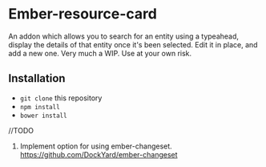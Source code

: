 # Ember-resource-card

An addon which allows you to search for an entity using a typeahead, display the details of that entity once it's been selected. Edit it in place, and add a new one. Very much a WIP. Use at your own risk. 

## Installation

* `git clone` this repository
* `npm install`
* `bower install`




//TODO
1. Implement option for using ember-changeset. https://github.com/DockYard/ember-changeset
